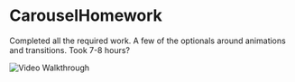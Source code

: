 # CarouselHomework
Completed all the required work. A few of the optionals around animations and transitions. Took 7-8 hours?

![Video Walkthrough](https://cloud.githubusercontent.com/assets/490388/10114603/9328987c-63a8-11e5-887c-8ca49bc91693.gif)
